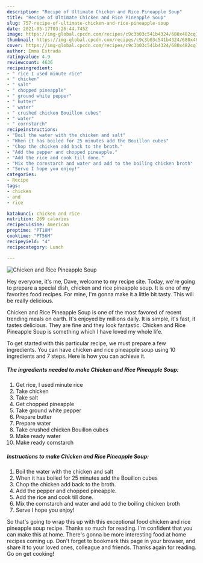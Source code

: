 ```yaml
---
description: "Recipe of Ultimate Chicken and Rice Pineapple Soup"
title: "Recipe of Ultimate Chicken and Rice Pineapple Soup"
slug: 757-recipe-of-ultimate-chicken-and-rice-pineapple-soup
date: 2021-05-17T03:26:44.745Z
image: https://img-global.cpcdn.com/recipes/c9c3b03c541b4324/680x482cq70/chicken-and-rice-pineapple-soup-recipe-main-photo.jpg
thumbnail: https://img-global.cpcdn.com/recipes/c9c3b03c541b4324/680x482cq70/chicken-and-rice-pineapple-soup-recipe-main-photo.jpg
cover: https://img-global.cpcdn.com/recipes/c9c3b03c541b4324/680x482cq70/chicken-and-rice-pineapple-soup-recipe-main-photo.jpg
author: Emma Estrada
ratingvalue: 4.9
reviewcount: 4636
recipeingredient:
- " rice I used minute rice"
- " chicken"
- " salt"
- " chopped pineapple"
- " ground white pepper"
- " butter"
- " water"
- " crushed chicken Bouillon cubes"
- " water"
- " cornstarch"
recipeinstructions:
- "Boil the water with the chicken and salt"
- "When it has boiled for 25 minutes add the Bouillon cubes"
- "Chop the chicken add back to the broth."
- "Add the pepper and chopped pineapple."
- "Add the rice and cook till done."
- "Mix the cornstarch and water and add to the boiling chicken broth"
- "Serve I hope you enjoy!"
categories:
- Recipe
tags:
- chicken
- and
- rice

katakunci: chicken and rice 
nutrition: 269 calories
recipecuisine: American
preptime: "PT18M"
cooktime: "PT56M"
recipeyield: "4"
recipecategory: Lunch

---
```



![Chicken and Rice Pineapple Soup](https://img-global.cpcdn.com/recipes/c9c3b03c541b4324/680x482cq70/chicken-and-rice-pineapple-soup-recipe-main-photo.jpg)

Hey everyone, it's me, Dave, welcome to my recipe site. Today, we're going to prepare a special dish, chicken and rice pineapple soup. It is one of my favorites food recipes. For mine, I'm gonna make it a little bit tasty. This will be really delicious.

Chicken and Rice Pineapple Soup is one of the most favored of recent trending meals on earth. It's enjoyed by millions daily. It is simple, it's fast, it tastes delicious. They are fine and they look fantastic. Chicken and Rice Pineapple Soup is something which I have loved my whole life.




To get started with this particular recipe, we must prepare a few ingredients. You can have chicken and rice pineapple soup using 10 ingredients and 7 steps. Here is how you can achieve it.

<!--inarticleads1-->

##### The ingredients needed to make Chicken and Rice Pineapple Soup:

1. Get  rice, I used minute rice
1. Take  chicken
1. Take  salt
1. Get  chopped pineapple
1. Take  ground white pepper
1. Prepare  butter
1. Prepare  water
1. Take  crushed chicken Bouillon cubes
1. Make ready  water
1. Make ready  cornstarch




<!--inarticleads2-->

##### Instructions to make Chicken and Rice Pineapple Soup:

1. Boil the water with the chicken and salt
1. When it has boiled for 25 minutes add the Bouillon cubes
1. Chop the chicken add back to the broth.
1. Add the pepper and chopped pineapple.
1. Add the rice and cook till done.
1. Mix the cornstarch and water and add to the boiling chicken broth
1. Serve I hope you enjoy!




So that's going to wrap this up with this exceptional food chicken and rice pineapple soup recipe. Thanks so much for reading. I'm confident that you can make this at home. There's gonna be more interesting food at home recipes coming up. Don't forget to bookmark this page in your browser, and share it to your loved ones, colleague and friends. Thanks again for reading. Go on get cooking!

